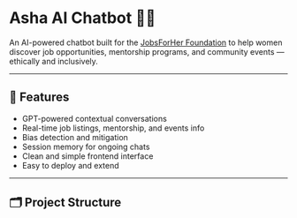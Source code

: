 # Asha AI Chatbot 🤖💬

An AI-powered chatbot built for the [JobsForHer Foundation](https://www.jobsforher.com) to help women discover job opportunities, mentorship programs, and community events — ethically and inclusively.

---

## 🚀 Features

- GPT-powered contextual conversations
- Real-time job listings, mentorship, and events info
- Bias detection and mitigation
- Session memory for ongoing chats
- Clean and simple frontend interface
- Easy to deploy and extend

---

## 🗂 Project Structure

